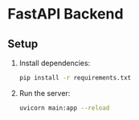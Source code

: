 # FastAPI Backend

## Setup

1. Install dependencies:
   ```bash
   pip install -r requirements.txt
   ```

2. Run the server:
   ```bash
   uvicorn main:app --reload
   ``` 